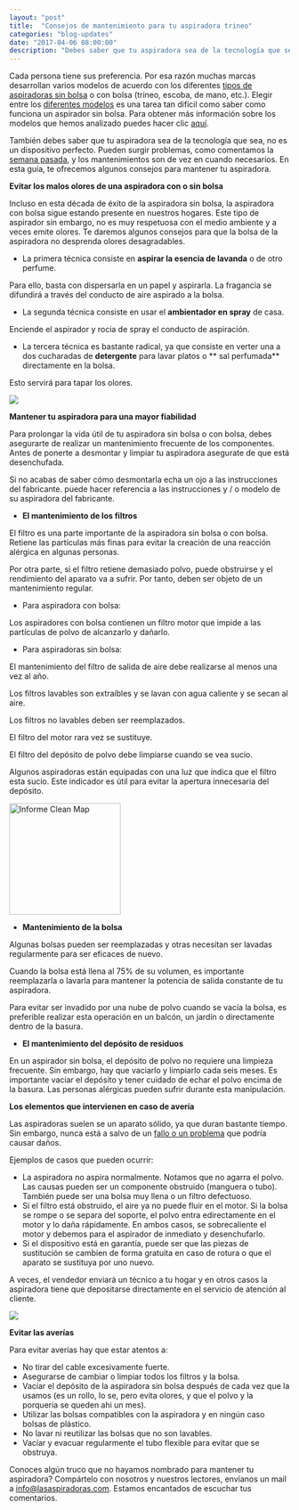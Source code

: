 ```yaml
---
layout: "post"
title:  "Consejos de mantenimiento para tu aspiradora trineo"
categories: "blog-updates"
date: "2017-04-06 08:00:00"
description: "Debes saber que tu aspiradora sea de la tecnología que sea, no es un dispositivo perfecto. Pueden surgir problemas, como comentamos la semana pasada, y los mantenimientos son de vez en cuando necesarios. En esta guía, te ofrecemos algunos consejos para mantener tu aspiradora."
---
```


Cada persona tiene sus preferencia. Por esa razón muchas marcas desarrollan varios modelos de acuerdo con los diferentes [tipos de aspiradoras sin bolsa](http://www.lasaspiradoras.com/blog-updates/2016/11/20/los-diferentes-tipos-de-aspiradoras-sin-bolsa.html) o con bolsa (trineo, escoba, de mano, etc.). Elegir entre los [diferentes modelos](http://www.lasaspiradoras.com/blog-updates/2016/11/19/como-elegir-tu-aspirador-sin-bolsa.html) es una tarea tan difícil como saber como funciona un aspirador sin bolsa. Para obtener más información sobre los modelos que hemos analizado puedes hacer clic [aquí](http://www.lasaspiradoras.com).

También debes saber que tu aspiradora sea de la tecnología que sea, no es un dispositivo perfecto. Pueden surgir problemas, como comentamos la [semana pasada](http://www.lasaspiradoras.com/blog-updates/2017/03/30/vale-la-pena-reparar-mi-aspiradora.html), y los mantenimientos son de vez en cuando necesarios. En esta guía, te ofrecemos algunos consejos para mantener tu aspiradora.

 **Evitar los malos olores de una aspiradora con o sin bolsa**

Incluso en esta década de éxito de la aspiradora sin bolsa, la aspiradora con bolsa sigue estando presente en nuestros hogares. Este tipo de aspirador sin embargo, no es muy respetuosa con el medio ambiente y a veces emite olores. Te daremos algunos consejos para que la bolsa de la aspiradora no desprenda olores desagradables.

- La primera técnica consiste en **aspirar la esencia de lavanda** o de otro perfume.

Para ello, basta con dispersarla en un papel y aspirarla. La fragancia se difundirá a través del conducto de aire aspirado a la bolsa.

- La segunda técnica consiste en usar el **ambientador en spray** de casa.

Enciende el aspirador y rocia de spray el conducto de aspiración.

- La tercera técnica es bastante radical, ya que consiste en verter una a dos cucharadas de **detergente** para lavar platos o ** sal perfumada** directamente en la bolsa.

Esto servirá para tapar los olores.

![](https://s3-us-west-2.amazonaws.com/notion-static/a75c6acc50104ac982e0d5d247c8f7a5/consejos-mantenimiento-aspiradora-usar-aceite-esencial.jpg)

 **Mantener tu aspiradora para una mayor fiabilidad**

Para prolongar la vida útil de tu aspiradora sin bolsa o con bolsa, debes asegurarte de realizar un mantenimiento frecuente de los componentes. Antes de ponerte a desmontar y limpiar tu aspiradora asegurate de que está desenchufada.

Si no acabas de saber cómo desmontarla echa un ojo a las instrucciones del fabricante. puede hacer referencia a las instrucciones y / o modelo de su aspiradora del fabricante.

-  **El mantenimiento de los filtros**

El filtro es una parte importante de la aspiradora sin bolsa o con bolsa. Retiene las partículas más finas para evitar la creación de una reacción alérgica en algunas personas.

Por otra parte, si el filtro retiene demasiado polvo, puede obstruirse y el rendimiento del aparato va a sufrir. Por tanto, deben ser objeto de un mantenimiento regular.

- Para aspiradora con bolsa:

Los aspiradores con bolsa contienen un filtro motor que impide a las partículas de polvo de alcanzarlo y dañarlo.

- Para aspiradoras sin bolsa:

El mantenimiento del filtro de salida de aire debe realizarse al menos una vez al año.

Los filtros lavables son extraíbles y se lavan con agua caliente y se secan al aire.

Los filtros no lavables deben ser reemplazados.

El filtro del motor rara vez se sustituye.

El filtro del depósito de polvo debe limpiarse cuando se vea sucio.

Algunos aspiradoras están equipadas con una luz que indica que el filtro esta sucio. Este indicador es útil para evitar la apertura innecesaria del depósito.

<div class="text-center">
  <img src="{{ site.url }}/assets/img/varias/mantenimiento-del-filtro-aspiradora.jpg" width="200" height="auto" alt="Informe Clean Map">
</div>

-  **Mantenimiento de la bolsa**

Algunas bolsas pueden ser reemplazadas y otras necesitan ser lavadas regularmente para ser eficaces de nuevo.

Cuando la bolsa está llena al 75% de su volumen, es importante reemplazarla o lavarla para mantener la potencia de salida constante de tu aspiradora.

Para evitar ser invadido por una nube de polvo cuando se vacía la bolsa, es preferible realizar esta operación en un balcón, un jardín o directamente dentro de la basura.

-  **El mantenimiento del depósito de residuos**

En un aspirador sin bolsa, el depósito de polvo no requiere una limpieza frecuente. Sin embargo, hay que vaciarlo y limpiarlo cada seis meses. Es importante vaciar el depósito y tener cuidado de echar el polvo encima de la basura. Las personas alérgicas pueden sufrir durante esta manipulación.

 **Los elementos que intervienen en caso de avería**

Las aspiradoras suelen se un aparato sólido, ya que duran bastante tiempo. Sin embargo, nunca está a salvo de un [fallo o un problema](http://www.lasaspiradoras.com/blog-updates/2017/03/30/vale-la-pena-reparar-mi-aspiradora.html) que podría causar daños.

Ejemplos de casos que pueden ocurrir:

-  La aspiradora no aspira normalmente. Notamos que no agarra el polvo. Las causas pueden ser un componente obstruido (manguera o tubo). También puede ser una bolsa muy llena o un filtro defectuoso.
- Si el filtro está obstruido, el aire ya no puede fluir en el motor. Si la bolsa se rompe o se separa del soporte, el polvo entra edirectamente en el motor y lo daña rápidamente. En ambos casos, se sobrecaliente el motor y debemos para el aspirador de inmediato y desenchufarlo.
- Si el dispositivo está en garantía, puede ser que las piezas de sustitución se cambien de forma gratuita en caso de rotura o que el aparato se sustituya por uno nuevo.

A veces, el vendedor enviará un técnico a tu hogar y en otros casos la aspiradora tiene que depositarse directamente en el servicio de atención al cliente.

![](https://s3-us-west-2.amazonaws.com/notion-static/42533f4210b94e49814403c91859c17d/consejos-de-mantenimiento-para-tu-aspiradora.jpg)

 **Evitar las averías**

Para evitar averías hay que estar atentos a:

- No tirar del cable excesivamente fuerte.
- Asegurarse de cambiar o limpiar todos los filtros y la bolsa.
- Vacíar el depósito de la aspiradora sin bolsa después de cada vez que la usamos (es un rollo, lo se, pero evita olores, y que el polvo y la porqueria se queden ahi un mes).
- Utilizar las bolsas compatibles con la aspiradora y en ningún caso bolsas de plástico.
- No lavar ni reutilizar las bolsas que no son lavables.
- Vacíar y evacuar regularmente el tubo flexible para evitar que se obstruya.

Conoces algún truco que no hayamos nombrado para mantener tu aspiradora? Compártelo con nosotros y nuestros lectores, envíanos un mail a info@lasaspiradoras.com. Estamos encantados de escuchar tus comentarios.
